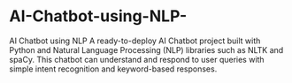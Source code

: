 # AI-Chatbot-using-NLP-
AI Chatbot using NLP  A ready-to-deploy AI Chatbot project built with Python and Natural Language Processing (NLP) libraries such as NLTK and spaCy. This chatbot can understand and respond to user queries with simple intent recognition and keyword-based responses.
